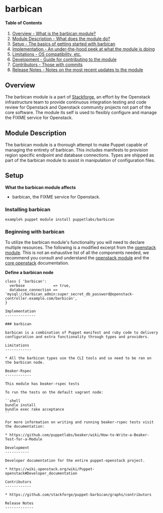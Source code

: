 barbican
=======

#### Table of Contents

1. [Overview - What is the barbican module?](#overview)
2. [Module Description - What does the module do?](#module-description)
3. [Setup - The basics of getting started with barbican](#setup)
4. [Implementation - An under-the-hood peek at what the module is doing](#implementation)
5. [Limitations - OS compatibility, etc.](#limitations)
6. [Development - Guide for contributing to the module](#development)
7. [Contributors - Those with commits](#contributors)
8. [Release Notes - Notes on the most recent updates to the module](#release-notes)

Overview
--------

The barbican module is a part of [Stackforge](https://github.com/stackfoge), an effort by the Openstack infrastructure team to provide continuous integration testing and code review for Openstack and Openstack community projects not part of the core software.  The module its self is used to flexibly configure and manage the FIXME service for Openstack.

Module Description
------------------

The barbican module is a thorough attempt to make Puppet capable of managing the entirety of barbican.  This includes manifests to provision region specific endpoint and database connections.  Types are shipped as part of the barbican module to assist in manipulation of configuration files.

Setup
-----

**What the barbican module affects**

* barbican, the FIXME service for Openstack.

### Installing barbican

    example% puppet module install puppetlabs/barbican

### Beginning with barbican

To utilize the barbican module's functionality you will need to declare multiple resources.  The following is a modified excerpt from the [openstack module](https://github.com/stackfoge/puppet-openstack).  This is not an exhaustive list of all the components needed, we recommend you consult and understand the [openstack module](https://github.com/stackforge/puppet-openstack) and the [core openstack](http://docs.openstack.org) documentation.

**Define a barbican node**

```puppet
class { 'barbican':
  verbose             => true,
  database_connection => 'mysql://barbican_admin:super_secret_db_password@openstack-controller.example.com/barbican',
}

Implementation
--------------

### barbican

barbican is a combination of Puppet manifest and ruby code to delivery configuration and extra functionality through types and providers.

Limitations
------------

* All the barbican types use the CLI tools and so need to be ran on the barbican node.

Beaker-Rspec
------------

This module has beaker-rspec tests

To run the tests on the default vagrant node:

``shell
bundle install
bundle exec rake acceptance
``

For more information on writing and running beaker-rspec tests visit the documentation:

* https://github.com/puppetlabs/beaker/wiki/How-to-Write-a-Beaker-Test-for-a-Module

Development
-----------

Developer documentation for the entire puppet-openstack project.

* https://wiki.openstack.org/wiki/Puppet-openstack#Developer_documentation

Contributors
------------

* https://github.com/stackforge/puppet-barbican/graphs/contributors

Release Notes
-------------
